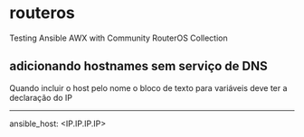 # routeros
Testing Ansible AWX with Community RouterOS Collection


## adicionando hostnames sem serviço de DNS

Quando incluir o host pelo nome o bloco de texto para variáveis deve ter a declaração do IP 

---
  ansible_host: <IP.IP.IP.IP>

